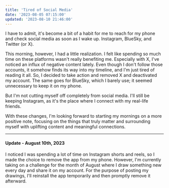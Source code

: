 ```yaml
---
title: 'Tired of Social Media'
date: '2023-08-05 07:15:00'
updated: '2023-08-10 21:46:00'
---
```


I have to admit, it's become a bit of a habit for me to reach for my phone and check social media as soon as I wake up. Instagram, BlueSky, and Twitter (or X).

This morning, however, I had a little realization. I felt like spending so much time on these platforms wasn't really benefiting me.
Especially with X, I've noticed an influx of negative content lately. Even though I don't follow those accounts, it somehow finds its way into my timeline,
and I'm just tired of reading it all. So, I decided to take action and removed X and deactivated my account.
The same goes for BlueSky, which I barely use; it seemed unnecessary to keep it on my phone.

But I'm not cutting myself off completely from social media.
I'll still be keeping Instagram, as it's the place where I connect with my real-life friends.

With these changes, I'm looking forward to starting my mornings on a more positive note, focusing on the things that truly matter and surrounding myself with uplifting content and meaningful connections.

---

#### Update - August 10th, 2023

I noticed I was spending a lot of time on Instagram shorts and reels, so I made the choice to remove the app from my phone. However, I'm currently taking on a challenge for the month of August where I draw something new every day and share it on my account. For the purpose of posting my drawings, I'll reinstall the app temporarily and then promptly remove it afterward.
